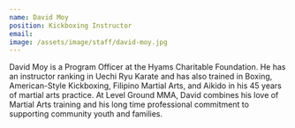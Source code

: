 ```yaml
---
name: David Moy
position: Kickboxing Instructor
email: 
image: /assets/image/staff/david-moy.jpg
---
```

David Moy is a Program Officer at the Hyams Charitable Foundation.   He has an instructor ranking in Uechi Ryu Karate and has also trained in Boxing, American-Style Kickboxing, Filipino Martial Arts, and Aikido in his 45 years of martial arts practice.
At Level Ground MMA, David combines his love of Martial Arts training and his long time professional commitment to supporting community youth and families.
